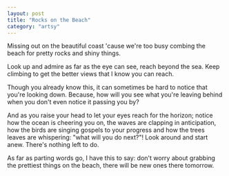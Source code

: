 ```yaml
---
layout: post
title: "Rocks on the Beach"
category: "artsy"
---
```

Missing out on the beautiful coast 'cause we're too busy combing the beach for pretty rocks and shiny things.

Look up and admire as far as the eye can see, reach beyond the sea. Keep climbing to get the better views that I know you can reach.

Though you already know this, it can sometimes be hard to notice that you're looking down. Because, how will you see what you're leaving behind when you don't even notice it passing you by?

And as you raise your head to let your eyes reach for the horizon; notice how the ocean is cheering you on, the waves are clapping in anticipation, how the birds are singing gospels to your progress and how the trees leaves are whispering: "what will you do next?"! Look around and start anew. There's nothing left to do.

As far as parting words go, I have this to say: don't worry about grabbing the prettiest things on the beach, there will be new ones there tomorrow.

